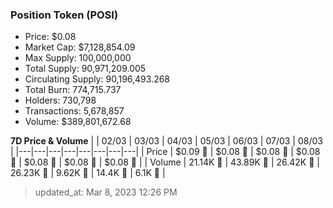 
  ### Position Token (POSI)
  - Price: $0.08
  - Market Cap: $7,128,854.09
  - Max Supply: 100,000,000
  - Total Supply: 90,971,209.005
  - Circulating Supply: 90,196,493.268
  - Total Burn: 774,715.737
  - Holders: 730,798
  - Transactions: 5,678,857
  - Volume: $389,801,672.68

  **7D Price & Volume**
  | | 02&#x2F;03 | 03&#x2F;03 | 04&#x2F;03 | 05&#x2F;03 | 06&#x2F;03 | 07&#x2F;03 | 08&#x2F;03 |
  |---|---|---|---|---|---|---|---|
  | Price | $0.09 🔻 | $0.08 🔻 | $0.08 🔻 | $0.08 🔻 | $0.08 🔻 | $0.08 🔻 | $0.08 🔻 |
  | Volume | 21.14K 🔻 | 43.89K 🚀 | 26.42K 🔻 | 26.23K 🔻 | 9.62K 🔻 | 14.4K 🚀 | 6.1K 🔻 |

  > updated_at: Mar 8, 2023 12:26 PM
